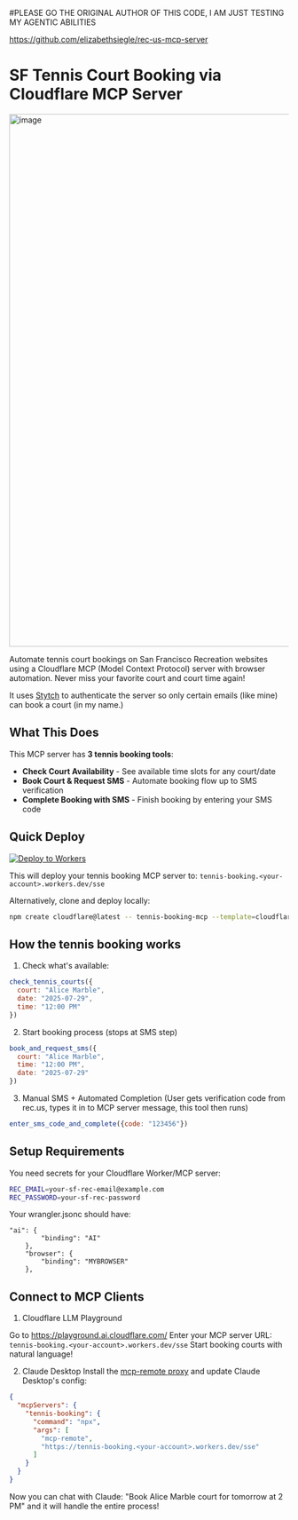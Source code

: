 #PLEASE GO THE ORIGINAL AUTHOR OF THIS CODE, I AM JUST TESTING MY AGENTIC ABILITIES

https://github.com/elizabethsiegle/rec-us-mcp-server

# SF Tennis Court Booking via Cloudflare MCP Server
<img width="1079" height="960" alt="image" src="https://github.com/user-attachments/assets/bbec40bb-2ac0-475b-ba31-03a6529fba03" />


Automate tennis court bookings on San Francisco Recreation websites using a Cloudflare MCP (Model Context Protocol) server with browser automation. Never miss your favorite court and court time again! 

It uses [Stytch](https://stytch.com) to authenticate the server so only certain emails (like mine) can book a court (in my name.)

## What This Does

This MCP server has **3 tennis booking tools**:

- **Check Court Availability** - See available time slots for any court/date
- **Book Court & Request SMS** - Automate booking flow up to SMS verification  
- **Complete Booking with SMS** - Finish booking by entering your SMS code

## Quick Deploy

[![Deploy to Workers](https://deploy.workers.cloudflare.com/button)](https://deploy.workers.cloudflare.com/?url=https://github.com/cloudflare/ai/tree/main/demos/remote-mcp-authless)

This will deploy your tennis booking MCP server to: `tennis-booking.<your-account>.workers.dev/sse`

Alternatively, clone and deploy locally:
```bash
npm create cloudflare@latest -- tennis-booking-mcp --template=cloudflare/ai/demos/remote-mcp-authless
```

## How the tennis booking works

1. Check what's available:

```javascript
check_tennis_courts({
  court: "Alice Marble", 
  date: "2025-07-29", 
  time: "12:00 PM"
})
```

2. Start booking process (stops at SMS step)

```javascript
book_and_request_sms({
  court: "Alice Marble",
  time: "12:00 PM", 
  date: "2025-07-29"
})
```

3. Manual SMS + Automated Completion (User gets verification code from rec.us, types it in to MCP server message, this tool then runs)
```javascript
enter_sms_code_and_complete({code: "123456"})
```

## Setup Requirements
You need secrets for your Cloudflare Worker/MCP server:
```bash
REC_EMAIL=your-sf-rec-email@example.com
REC_PASSWORD=your-sf-rec-password
```
Your wrangler.jsonc should have: 
```jsonc
"ai": {
		"binding": "AI"
	},
	"browser": {
		"binding": "MYBROWSER"
	},
```

## Connect to MCP Clients
1. Cloudflare LLM Playground

Go to https://playground.ai.cloudflare.com/
Enter your MCP server URL: `tennis-booking.<your-account>.workers.dev/sse`
Start booking courts with natural language!

2. Claude Desktop
Install the [mcp-remote proxy](https://www.npmjs.com/package/mcp-remote) and update Claude Desktop's config:
```json
{
  "mcpServers": {
    "tennis-booking": {
      "command": "npx",
      "args": [
        "mcp-remote", 
        "https://tennis-booking.<your-account>.workers.dev/sse"
      ]
    }
  }
}
```
Now you can chat with Claude: "Book Alice Marble court for tomorrow at 2 PM" and it will handle the entire process!
